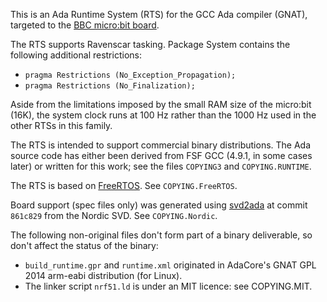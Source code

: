 This is an Ada Runtime System (RTS) for the GCC Ada compiler (GNAT), targeted to the [BBC micro:bit board](http://microbit.org/).

The RTS supports Ravenscar tasking. Package System contains the following additional restrictions:

*  `pragma Restrictions (No_Exception_Propagation);`
*  `pragma Restrictions (No_Finalization);`

Aside from the limitations imposed by the small RAM size of the micro:bit (16K), the system clock runs at 100 Hz rather than the 1000 Hz used in the other RTSs in this family.

The RTS is intended to support commercial binary distributions. The Ada source code has either been derived from FSF GCC (4.9.1, in some cases later) or written for this work; see the files `COPYING3` and `COPYING.RUNTIME`.

The RTS is based on [FreeRTOS]( http://www.freertos.org). See `COPYING.FreeRTOS`.

Board support (spec files only) was generated using [svd2ada](https://github.com/AdaCore/svd2ada) at commit `861c829` from the Nordic SVD. See `COPYING.Nordic`.

The following non-original files don't form part of a binary deliverable, so don't affect the status of the binary:

* `build_runtime.gpr` and `runtime.xml` originated in AdaCore's GNAT GPL 2014 arm-eabi distribution (for Linux).
* The linker script `nrf51.ld` is under an MIT licence: see COPYING.MIT.

